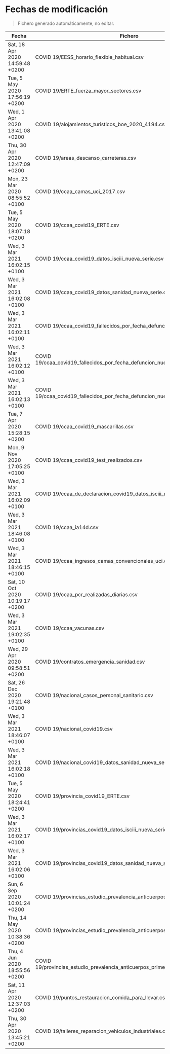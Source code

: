 # Fechas de modificación

> Fichero generado automáticamente, no editar.

| Fecha                           | Fichero                  |
|---------------------------------|--------------------------|
| Sat, 18 Apr 2020 14:59:48 +0200  | COVID 19/EESS_horario_flexible_habitual.csv |
| Tue, 5 May 2020 17:56:19 +0200  | COVID 19/ERTE_fuerza_mayor_sectores.csv |
| Wed, 1 Apr 2020 13:41:08 +0200  | COVID 19/alojamientos_turisticos_boe_2020_4194.csv |
| Thu, 30 Apr 2020 12:47:09 +0200  | COVID 19/areas_descanso_carreteras.csv |
| Mon, 23 Mar 2020 08:55:52 +0100  | COVID 19/ccaa_camas_uci_2017.csv |
| Tue, 5 May 2020 18:07:18 +0200  | COVID 19/ccaa_covid19_ERTE.csv |
| Wed, 3 Mar 2021 16:02:15 +0100  | COVID 19/ccaa_covid19_datos_isciii_nueva_serie.csv |
| Wed, 3 Mar 2021 16:02:08 +0100  | COVID 19/ccaa_covid19_datos_sanidad_nueva_serie.csv |
| Wed, 3 Mar 2021 16:02:11 +0100  | COVID 19/ccaa_covid19_fallecidos_por_fecha_defuncion_nueva_serie.csv |
| Wed, 3 Mar 2021 16:02:12 +0100  | COVID 19/ccaa_covid19_fallecidos_por_fecha_defuncion_nueva_serie_long.csv |
| Wed, 3 Mar 2021 16:02:13 +0100  | COVID 19/ccaa_covid19_fallecidos_por_fecha_defuncion_nueva_serie_original.csv |
| Tue, 7 Apr 2020 15:28:15 +0200  | COVID 19/ccaa_covid19_mascarillas.csv |
| Mon, 9 Nov 2020 17:05:25 +0100  | COVID 19/ccaa_covid19_test_realizados.csv |
| Wed, 3 Mar 2021 16:02:09 +0100  | COVID 19/ccaa_de_declaracion_covid19_datos_isciii_nueva_serie.csv |
| Wed, 3 Mar 2021 18:46:08 +0100  | COVID 19/ccaa_ia14d.csv |
| Wed, 3 Mar 2021 18:46:15 +0100  | COVID 19/ccaa_ingresos_camas_convencionales_uci.csv |
| Sat, 10 Oct 2020 10:19:17 +0200  | COVID 19/ccaa_pcr_realizadas_diarias.csv |
| Wed, 3 Mar 2021 19:02:35 +0100  | COVID 19/ccaa_vacunas.csv |
| Wed, 29 Apr 2020 09:58:51 +0200  | COVID 19/contratos_emergencia_sanidad.csv |
| Sat, 26 Dec 2020 19:21:48 +0100  | COVID 19/nacional_casos_personal_sanitario.csv |
| Wed, 3 Mar 2021 18:46:07 +0100  | COVID 19/nacional_covid19.csv |
| Wed, 3 Mar 2021 16:02:18 +0100  | COVID 19/nacional_covid19_datos_sanidad_nueva_serie_grupos_edad.csv |
| Tue, 5 May 2020 18:24:41 +0200  | COVID 19/provincia_covid19_ERTE.csv |
| Wed, 3 Mar 2021 16:02:17 +0100  | COVID 19/provincias_covid19_datos_isciii_nueva_serie.csv |
| Wed, 3 Mar 2021 16:02:06 +0100  | COVID 19/provincias_covid19_datos_sanidad_nueva_serie.csv |
| Sun, 6 Sep 2020 10:01:24 +0200  | COVID 19/provincias_estudio_prevalencia_anticuerpos_final.csv |
| Thu, 14 May 2020 10:38:36 +0200  | COVID 19/provincias_estudio_prevalencia_anticuerpos_primera_ronda.csv |
| Thu, 4 Jun 2020 18:55:56 +0200  | COVID 19/provincias_estudio_prevalencia_anticuerpos_primera_y_segunda_ronda.csv |
| Sat, 11 Apr 2020 12:37:03 +0200  | COVID 19/puntos_restauracion_comida_para_llevar.csv |
| Thu, 30 Apr 2020 13:45:21 +0200  | COVID 19/talleres_reparacion_vehiculos_industriales.csv |
